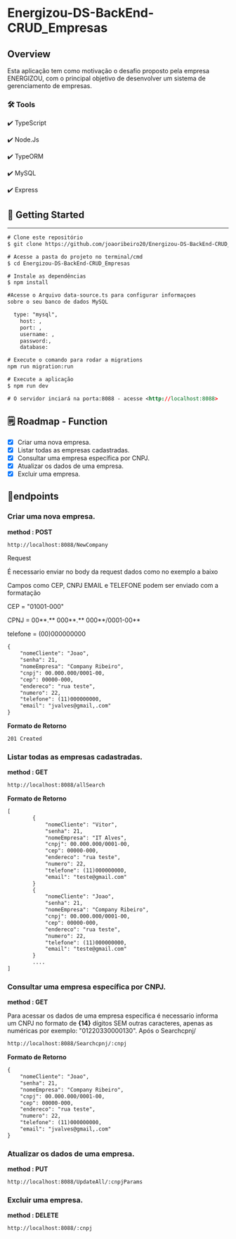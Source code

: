 # Energizou-DS-BackEnd-CRUD_Empresas

## Overview

Esta aplicação tem como motivação o desafio proposto pela empresa ENERGIZOU, com o principal objetivo de desenvolver um sistema de gerenciamento de empresas. 

### 🛠 Tools

✔️  TypeScript

✔️  Node.Js

✔️  TypeORM

✔️  MySQL

✔️  Express

## **🎲 Getting Started**

---

```xml
# Clone este repositório
$ git clone https://github.com/joaoribeiro20/Energizou-DS-BackEnd-CRUD_Empresas.git

# Acesse a pasta do projeto no terminal/cmd
$ cd Energizou-DS-BackEnd-CRUD_Empresas

# Instale as dependências
$ npm install

#Acesse o Arquivo data-source.ts para configurar informaçoes 
sobre o seu banco de dados MySQL

  type: "mysql",
	host: ,
	port: ,
	username: ,
	password:,
	database: 

# Execute o comando para rodar a migrations  
npm run migration:run

# Execute a aplicação 
$ npm run dev

# O servidor inciará na porta:8088 - acesse <http://localhost:8088>
```

## 🗒️ Roadmap - Function

- [x]  Criar uma nova empresa.
- [x]  Listar todas as empresas cadastradas.
- [x]  Consultar uma empresa específica por CNPJ.
- [x]  Atualizar os dados de uma empresa.
- [x]  Excluir uma empresa.

## 📍endpoints

### Criar uma nova empresa.

**method : POST**

```xml
http://localhost:8088/NewCompany
```

Request 

É necessario enviar no body da request dados como no exemplo a baixo

Campos como CEP, CNPJ EMAIL e TELEFONE podem ser enviado com a formatação

CEP =  "01001-000"

CPNJ = 00**.** 000**.** 000**/0001-00**

telefone = (00)000000000

```xml
{
    "nomeCliente": "Joao",
    "senha": 21,
    "nomeEmpresa": "Company Ribeiro",
    "cnpj": 00.000.000/0001-00,
    "cep": 00000-000,
    "endereco": "rua teste",
    "numero": 22,
    "telefone": (11)000000000,
    "email": "jvalves@gmail,.com"
}
```

**Formato de Retorno**

```xml
201 Created
```

### Listar todas as empresas cadastradas.

**method : GET**

```xml
http://localhost:8088/allSearch
```

**Formato de Retorno**

```xml
[
		{
		    "nomeCliente": "Vitor",
		    "senha": 21,
		    "nomeEmpresa": "IT Alves",
		    "cnpj": 00.000.000/0001-00,
		    "cep": 00000-000,
		    "endereco": "rua teste",
		    "numero": 22,
		    "telefone": (11)000000000,
		    "email": "teste@gmail.com"
		}
		{
		    "nomeCliente": "Joao",
		    "senha": 21,
		    "nomeEmpresa": "Company Ribeiro",
		    "cnpj": 00.000.000/0001-00,
		    "cep": 00000-000,
		    "endereco": "rua teste",
		    "numero": 22,
		    "telefone": (11)000000000,
		    "email": "teste@gmail.com"
		}
		....
]
```

### Consultar uma empresa específica por CNPJ.

**method : GET**

Para acessar os dados de uma empresa especifica é necessario informa um CNPJ no formato de **{14}** dígitos SEM outras caracteres, apenas as numéricas por exemplo: "01220330000130". Após o Searchcpnj/

```xml
http://localhost:8088/Searchcpnj/:cnpj
```

**Formato de Retorno**

```xml
{
    "nomeCliente": "Joao",
    "senha": 21,
    "nomeEmpresa": "Company Ribeiro",
    "cnpj": 00.000.000/0001-00,
    "cep": 00000-000,
    "endereco": "rua teste",
    "numero": 22,
    "telefone": (11)000000000,
    "email": "jvalves@gmail,.com"
}
```

### Atualizar os dados de uma empresa.

**method : PUT**

```xml
http://localhost:8088/UpdateAll/:cnpjParams
```

### Excluir uma empresa.

**method : DELETE**

```xml
http://localhost:8088/:cnpj
```
